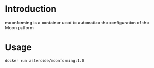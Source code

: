 Introduction
============

moonforming is a container used to automatize the configuration of the Moon patform

Usage
=====

```bash
docker run asteroide/moonforming:1.0
```

